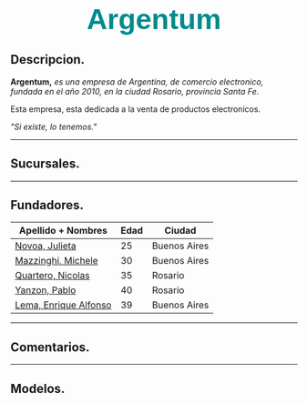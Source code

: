 <!--
Comentarios.
-->

<h1 style= 
    "margin: 0;
    padding: 0;
    text-align: center;
    text-decoration: none;
    color: darkcyan;
    font-size: 50px;
    font-weight: light;
    font-family: Impact, Haettenschweiler, 'Arial Narrow Bold', sans-serif;">
Argentum
</h1>

<style>
#Titulo1{

    margin: 0;
    padding: 0;
    text-align: center;
    text-decoration: none;
    color: darkcyan;
    font-size: 50px;
    font-weight: light;
    font-family: Impact, Haettenschweiler, 'Arial Narrow Bold', sans-serif;

}
</style>

## Descripcion.

**Argentum,** *es una empresa de Argentina, de comercio electronico, fundada en el año 2010, en la ciudad Rosario, provincia Santa Fe.*

Esta empresa, esta dedicada a la venta de productos electronicos.

*"Si existe, lo tenemos."*

--- 

## Sucursales.

--- 

## Fundadores.

| Apellido + Nombres        | Edad  | Ciudad           |
|---------------------------|-------|------------------|
| [Novoa, Julieta](https://github.com/julietanovoa "@julietanovoa")            | 25    | Buenos Aires     |
| [Mazzinghi, Michele](http://github.com/Mikimazz "@Mikimazz")                 | 30    | Buenos Aires     |
| [Quartero, Nicolas](https://github.com/nicoquartero "@nicoquartero")         | 35    | Rosario          |
| [Yanzon, Pablo](https://github.com/yanzonpablo "@yanzonpablo")               | 40    | Rosario          |
| [Lema, Enrique Alfonso](https://github.com/EnriqueAlfonso "@EnriqueAlfonso") | 39    | Buenos Aires     |

--- 

## Comentarios.

--- 

## Modelos.
